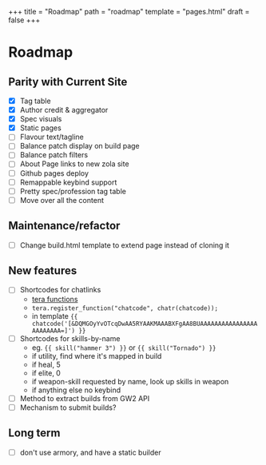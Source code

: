 +++
title = "Roadmap"
path = "roadmap"
template = "pages.html"
draft = false
+++

# Roadmap

## Parity with Current Site

- [x] Tag table
- [x] Author credit & aggregator
- [x] Spec visuals
- [x] Static pages
- [ ] Flavour text/tagline
- [ ] Balance patch display on build page
- [ ] Balance patch filters
- [ ] About Page links to new zola site
- [ ] Github pages deploy
- [ ] Remappable keybind support
- [ ] Pretty spec/profession tag table
- [ ] Move over all the content

## Maintenance/refactor

- [ ] Change build.html template to extend page instead of cloning it

## New features

- [ ] Shortcodes for chatlinks
	- [tera functions](https://keats.github.io/tera/docs/#functions)
	- `tera.register_function("chatcode", chatr(chatcode));`
	- in template `{{ chatcode('[&DQMGOyYvOTcqDwAA5RYAAKMAAABXFgAA8BUAAAAAAAAAAAAAAAAAAAAAAAA=]') }}`
- [ ] Shortcodes for skills-by-name 
	- eg. `{{ skill("hammer 3") }}` or `{{ skill("Tornado") }}`
	- if utility, find where it's mapped in build
	- if heal, 5
	- if elite, 0
	- if weapon-skill requested by name, look up skills in weapon
	- if anything else no keybind
- [ ] Method to extract builds from GW2 API
- [ ] Mechanism to submit builds?

## Long term

- [ ] don't use armory, and have a static builder
